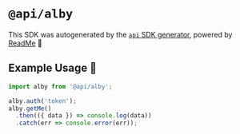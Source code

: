 # `@api/alby`

This SDK was autogenerated by the [`api` SDK generator](https://api.readme.dev), powered by [ReadMe](https://readme.com) 🦉

## Example Usage 🚀

```js
import alby from '@api/alby';

alby.auth('token');
alby.getMe()
  .then(({ data }) => console.log(data))
  .catch(err => console.error(err));
```

<!---

Here's some additional info about the generated SDK:

`api` version: <<package version>>
Generated at 2023-10-25T00:00:00.000Z

--->
